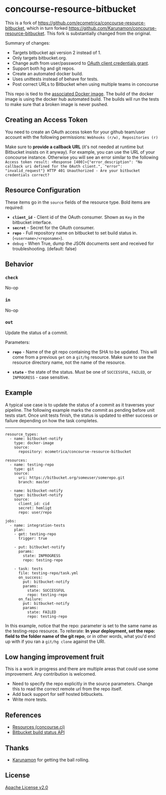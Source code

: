 # concourse-resource-bitbucket

This is a fork of https://github.com/ecometrica/concourse-resource-bitbucket, which in turn forked https://github.com/Karunamon/concourse-resource-bitbucket. 
This fork is substantially changed from the original.

Summary of changes:

* Targets bitbucket api version 2 instead of 1.
* Only targets bitbucket.org.
* Change auth from user/password to [OAuth client credentials grant](https://developer.atlassian.com/bitbucket/api/2/reference/meta/authentication).
* Support both hg and git repos.
* Create an automated docker build.
* Uses unittests instead of behave for tests.
* Post correct URLs to Bitbucket when using multiple teams in concourse

This repo is tied to the [associated Docker image](https://hub.docker.com/r/ecometrica/concourse-resource-bitbucket/). 
The build of the docker image is using the docker hub automated build. 
The builds will run the tests to make sure that a broken image is never pushed.

## Creating an Access Token
You need to create an OAuth access token for your github team/user account with the following permissions: `Webhooks (r/w), Repositories (r)`

Make sure to **provide a callback URL** (it's not needed at runtime but Bitbucket insists on it anyway). For example, you can use the URL of your concourse instance. Otherwise you will see an error similar to the following
`
Access token result: <Response [400]>{"error_description": "No callback uri defined for the OAuth client.", "error": "invalid_request"}
HTTP 401 Unauthorized - Are your bitbucket credentials correct?
`


## Resource Configuration

These items go in the `source` fields of the resource type. Bold items are required:

 * **`client_id`** - Client id of the OAuth consumer. Shown as `Key` in the bitbucket interface.
 * **`secret`** - Secret for the OAuth consumer.
 * **`repo`** - Full repository name on bitbucket to set build status in. (`<username>/<reponame>`).
 * `debug` - When True, dump the JSON documents sent and received for troubleshooting. (default: false)

## Behavior

### `check`

No-op


### `in`

No-op

### `out`

Update the status of a commit.

Parameters:

 * **`repo`** - Name of the git repo containing the SHA to be updated. 
 This will come from a previous `get` on a `git/hg` resource. 
 Make sure to use the resource directory name, not the name of the resource.
 
 * **`state`** - the state of the status. Must be one of 
 `SUCCESSFUL`, `FAILED`, or `INPROGRESS` - case sensitive.

## Example

A typical use case is to update the status of a commit as it traverses your pipeline. 
The following example marks the commit as pending before unit tests start. 
Once unit tests finish, the status is updated to either success or failure depending on how the task completes.

---
    resource_types:
      - name: bitbucket-notify
        type: docker-image
        source:
          repository: ecometrica/concourse-resource-bitbucket

    resources:
      - name: testing-repo
        type: git
        source:
          uri: https://bitbucket.org/someuser/somerepo.git
          branch: master

      - name: bitbucket-notify
        type: bitbucket-notify
        source:
          client_id: cid
          secret: hemligt
          repo: user/repo

    jobs:
      - name: integration-tests
        plan:
        - get: testing-repo
          trigger: true

        - put: bitbucket-notify
          params:
            state: INPROGRESS
            repo: testing-repo

        - task: tests
          file: testing-repo/task.yml
          on_success:
            put: bitbucket-notify
            params:
              state: SUCCESSFUL
              repo: testing-repo
          on_failure:
            put: bitbucket-notify
            params:
              state: FAILED
              repo: testing-repo

In this example, notice that the repo: parameter is set to the same name as the testing-repo resource. 
To reiterate: **In your deployment, set the repo: field to the folder name of the git repo**, or in other words,
what you'd end up with if you ran a `git/hg clone` against the URI.


## Low hanging improvement fruit
This is a work in progress and there are multiple areas that could use some improvement. 
Any contribution is welcomed.

* Need to specify the repo explicitly in the source parameters. 
  Change this to read the correct remote url from the repo itself.
* Add back support for self hosted bitbuckets.
* Write more tests.

## References

 * [Resources (concourse.ci)](https://concourse.ci/resources.html)
 * [Bitbucket build status API](https://developer.atlassian.com/bitbucket/api/2/reference/resource/repositories/%7Busername%7D/%7Brepo_slug%7D/commit/%7Bnode%7D/statuses/build)

## Thanks
* [Karunamon](https://github.com/Karunamon) for getting the ball rolling.

## License

[Apache License v2.0]('./LICENSE')

